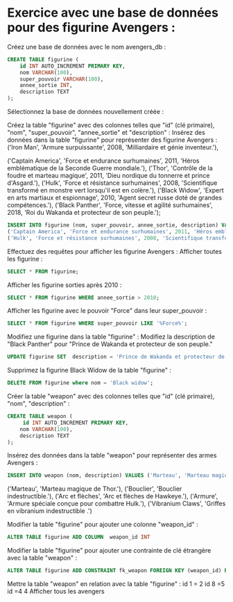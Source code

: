 # Exercice avec une base de données pour des figurine Avengers :


Créez une base de données avec le nom avengers_db :
```sql
CREATE TABLE figurine (
    id INT AUTO_INCREMENT PRIMARY KEY,
    nom VARCHAR(100),
    super_pouvoir VARCHAR(100),
    annee_sortie INT,
    description TEXT
);

```
Sélectionnez la base de données nouvellement créée :

Créez la table "figurine" avec des colonnes telles que "id" (clé primaire), "nom", "super_pouvoir", "annee_sortie" et "description" :
Insérez des données dans la table "figurine" pour représenter des figurine Avengers :
('Iron Man', 'Armure surpuissante', 2008, 'Milliardaire et génie inventeur.'),

('Captain America', 'Force et endurance surhumaines', 2011, 'Héros emblématique de la Seconde Guerre mondiale.'),
('Thor', 'Contrôle de la foudre et marteau magique', 2011, 'Dieu nordique du tonnerre et prince d'Asgard.'),
('Hulk', 'Force et résistance surhumaines', 2008, 'Scientifique transformé en monstre vert lorsqu'il est en colère.'),
('Black Widow', 'Expert en arts martiaux et espionnage', 2010, 'Agent secret russe doté de grandes compétences.'),
('Black Panther', 'Force, vitesse et agilité surhumaines', 2018, 'Roi du Wakanda et protecteur de son peuple.');

```sql
INSERT INTO figurine (nom, super_pouvoir, annee_sortie, description) VALUES ('Iron Man', 'Armure surpuissante', 2008, 'Milliardaire et génie inventeur.'),   
('Captain America', 'Force et endurance surhumaines', 2011, 'Héros emblématique de la Seconde Guerre mondiale.'), ('Thor', 'Contrôle de la foudre et marteau magique', 2011, 'Dieu nordique du tonnerre et prince d''Asgard.'),
('Hulk', 'Force et résistance surhumaines', 2008, 'Scientifique transformé en monstre vert lorsqu''il est en colère.'), ('Black Widow', 'Expert en arts martiaux et espionnage', 2010, 'Agent secret russe doté de grandes compétences.'), ('Black Panther', 'Force, vitesse et agilité surhumaines', 2018, 'Roi du Wakanda et protecteur de son peuple.');
```

Effectuez des requêtes pour afficher les figurine Avengers :
Afficher toutes les figurine :

```sql
SELECT * FROM figurine;

```
    
Afficher les figurine sorties après 2010 :

```sql
SELECT * FROM figurine WHERE annee_sortie > 2010;

```

    
Afficher les figurine avec le pouvoir "Force" dans leur super_pouvoir :
```sql
SELECT * FROM figurine WHERE super_pouvoir LIKE '%Force%';

```

Modifiez une figurine dans la table "figurine" :
Modifiez la description de "Black Panther" pour "Prince de Wakanda et protecteur de son peuple."

```sql
UPDATE figurine SET  description = 'Prince de Wakanda et protecteur de son peuple.' WHERE nom = 'Black Panther';

```

Supprimez la figurine Black Widow de la table "figurine" :

```sql
DELETE FROM figurine where nom = 'Black widow';
```

Créer la table "weapon" avec des colonnes telles que "id" (clé primaire), "nom", "description" :
```sql
CREATE TABLE weapon (
     id INT AUTO_INCREMENT PRIMARY KEY,
    nom VARCHAR(100),
    description TEXT
);

```
Insérez des données dans la table "weapon" pour représenter des armes Avengers :
```sql
INSERT INTO weapon (nom, description) VALUES ('Marteau', 'Marteau magique de Thor.'), ('Bouclier', 'Bouclier indestructible.'), ('Arc et flèches', 'Arc et flèches de Hawkeye.'), ('Armure', 'Armure spéciale conçue pour combattre Hulk.'), ('Vibranium Claws', 'Griffes en vibranium indestructible .');

```
('Marteau', 'Marteau magique de Thor.'),
    ('Bouclier', 'Bouclier indestructible.'),
    ('Arc et flèches', 'Arc et flèches de Hawkeye.'),
    ('Armure', 'Armure spéciale conçue pour combattre Hulk.'),
    ('Vibranium Claws', 'Griffes en vibranium indestructible .')

Modifier la table "figurine" pour ajouter une colonne "weapon_id" :

```sql
ALTER TABLE figurine ADD COLUMN  weapon_id INT 
```
Modifier la table "figurine" pour ajouter une contrainte de clé étrangère avec la table "weapon" :
```sql
ALTER TABLE figurine ADD CONSTRAINT fk_weapon FOREIGN KEY (weapon_id) REFERENCES weapon(weapon_id);
```
Mettre la table "weapon" en relation avec la table "figurine" :
id 1 = 2
id 8 =5
id =4 4
Afficher tous les avengers